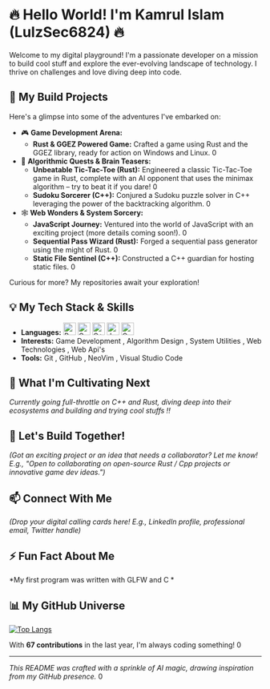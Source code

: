 # 🔥 Hello World! I'm Kamrul Islam (LulzSec6824) 🔥

Welcome to my digital playground! I'm a passionate developer on a mission to build cool stuff and explore the ever-evolving landscape of technology. I thrive on challenges and love diving deep into code.

## 🚀 My Build Projects

Here's a glimpse into some of the adventures I've embarked on:

*   🎮 **Game Development Arena:**
    *   **Rust & GGEZ Powered Game:** Crafted a game using Rust and the GGEZ library, ready for action on Windows and Linux. <mcreference link="https://github.com/LulzSec6824" index="0">0</mcreference>
*   🧠 **Algorithmic Quests & Brain Teasers:**
    *   **Unbeatable Tic-Tac-Toe (Rust):** Engineered a classic Tic-Tac-Toe game in Rust, complete with an AI opponent that uses the minimax algorithm – try to beat it if you dare! <mcreference link="https://github.com/LulzSec6824" index="0">0</mcreference>
    *   **Sudoku Sorcerer (C++):** Conjured a Sudoku puzzle solver in C++ leveraging the power of the backtracking algorithm. <mcreference link="https://github.com/LulzSec6824" index="0">0</mcreference>
*   🕸️ **Web Wonders & System Sorcery:**
    *   **JavaScript Journey:** Ventured into the world of JavaScript with an exciting project (more details coming soon!). <mcreference link="https://github.com/LulzSec6824" index="0">0</mcreference>
    *   **Sequential Pass Wizard (Rust):** Forged a sequential pass generator using the might of Rust. <mcreference link="https://github.com/LulzSec6824" index="0">0</mcreference>
    *   **Static File Sentinel (C++):** Constructed a C++ guardian for hosting static files. <mcreference link="https://github.com/LulzSec6824" index="0">0</mcreference>

Curious for more? My repositories await your exploration!

## 💡 My Tech Stack & Skills

*   **Languages:** 
    <img src="https://img.shields.io/badge/rust-%23000000.svg?style=for-the-badge&logo=rust&logoColor=white" alt="Rust" height="25"/> <img src="https://img.shields.io/badge/go-%2300ADD8.svg?style=for-the-badge&logo=go&logoColor=white" alt="Go" height="25"/> <img src="https://img.shields.io/badge/c++-%2300599C.svg?style=for-the-badge&logo=c%2B%2B&logoColor=white" alt="C++" height="25"/> <img src="https://img.shields.io/badge/javascript-%23323330.svg?style=for-the-badge&logo=javascript&logoColor=%23F7DF1E" alt="JavaScript" height="25"/> <img src="https://img.shields.io/badge/c-%23A8B9CC.svg?style=for-the-badge&logo=c&logoColor=white" alt="C" height="25"/>
*   **Interests:** Game Development , Algorithm Design , System Utilities , Web Technologies , Web Api's
*   **Tools:** Git , GitHub , NeoVim , Visual Studio Code

## 🌱 What I'm Cultivating Next

*Currently going full-throttle on C++ and Rust, diving deep into their ecosystems and building and trying cool stuffs !!*

## 🤝 Let's Build Together!

*(Got an exciting project or an idea that needs a collaborator? Let me know! E.g., "Open to collaborating on open-source Rust / Cpp projects or innovative game dev ideas.")*

## 📫 Connect With Me

*(Drop your digital calling cards here! E.g., LinkedIn profile, professional email, Twitter handle)*

## ⚡ Fun Fact About Me

*My first program was written with GLFW and C *

## 📊 My GitHub Universe

<!-- Feel free to uncomment these to showcase your stats! -->
<!-- ![LulzSec6824's GitHub stats](https://github-readme-stats.vercel.app/api?username=LulzSec6824&show_icons=true&theme=tokyonight&rank_icon=github) -->

[![Top Langs](https://github-readme-stats.vercel.app/api/top-langs/?username=LulzSec6824&layout=compact&theme=tokyonight)](https://github.com/anuraghazra/github-readme-stats)

With **67 contributions** in the last year, I'm always coding something! <mcreference link="https://github.com/LulzSec6824" index="0">0</mcreference>

---

*This README was crafted with a sprinkle of AI magic, drawing inspiration from my GitHub presence.* <mcreference link="https://github.com/LulzSec6824" index="0">0</mcreference>